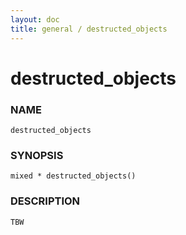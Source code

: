 ```yaml
---
layout: doc
title: general / destructed_objects
---
```

# destructed_objects

### NAME

    destructed_objects

### SYNOPSIS

    mixed * destructed_objects()

### DESCRIPTION

    TBW

